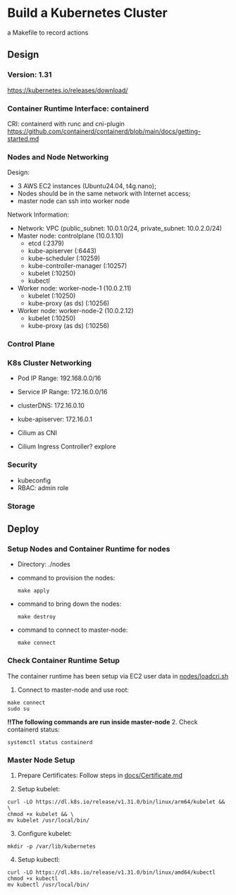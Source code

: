 # Build a Kubernetes Cluster

a Makefile to record actions

## Design

### Version: 1.31
https://kubernetes.io/releases/download/

### Container Runtime Interface: containerd
CRI: containerd with runc and cni-plugin
https://github.com/containerd/containerd/blob/main/docs/getting-started.md

### Nodes and Node Networking
Design:
- 3 AWS EC2 instances (Ubuntu24.04, t4g.nano); 
- Nodes should be in the same network with Internet access; 
- master node can ssh into worker node

Network Information:
- Network: VPC (public_subnet: 10.0.1.0/24, private_subnet: 10.0.2.0/24)
- Master node: controlplane (10.0.1.10)
  - etcd (:2379)
  - kube-apiserver (:6443)
  - kube-scheduler (:10259)
  - kube-controller-manager (:10257)
  - kubelet (:10250)
  - kubectl
- Worker node: worker-node-1 (10.0.2.11)
  - kubelet (:10250)
  - kube-proxy (as ds) (:10256)
- Worker node: worker-node-2 (10.0.2.12)
  - kubelet (:10250)
  - kube-proxy (as ds) (:10256)


### Control Plane

### K8s Cluster Networking
- Pod IP Range: 192.168.0.0/16 
- Service IP Range: 172.16.0.0/16
- clusterDNS: 172.16.0.10
- kube-apiserver: 172.16.0.1

- Cilium as CNI
- Cilium Ingress Controller? explore

### Security
- kubeconfig
- RBAC: admin role

### Storage


## Deploy

### Setup Nodes and Container Runtime for nodes
- Directory: ./nodes

- command to provision the nodes: 
  ```
  make apply
  ```

- command to bring down the nodes:
  ```
  make destroy
  ```

- command to connect to master-node:
  ```
  make connect
  ```

### Check Container Runtime Setup
The container runtime has been setup via EC2 user data in [nodes/loadcri.sh](nodes/loadcri.sh)
1. Connect to master-node and use root:
  ```
  make connect
  sudo su
  ```
**!!The following commands are run inside master-node**
2. Check containerd status:
  ```
  systemctl status containerd
  ```

### Master Node Setup

1. Prepare Certificates:
Follow steps in [docs/Certificate.md](docs/Certificate.md)

2. Setup kubelet:
  ```
  curl -LO https://dl.k8s.io/release/v1.31.0/bin/linux/arm64/kubelet && \
  chmod +x kubelet && \
  mv kubelet /usr/local/bin/
  ```
3. Configure kubelet:
  ```
  mkdir -p /var/lib/kubernetes

  ```
4. Setup kubectl:
  ```
  curl -LO https://dl.k8s.io/release/v1.31.0/bin/linux/amd64/kubectl
  chmod +x kubectl
  mv kubectl /usr/local/bin/
  ```

